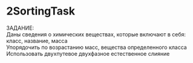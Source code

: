 # 2SortingTask
ЗАДАНИЕ: <br />
Даны сведения о химических веществах, которые включают в себя: класс, название, масса <br />
Упорядочить по возрастанию масс, вещества определенного класса <br />
Использовать двухпутевое двухфазное естественное слияние <br />

